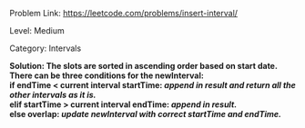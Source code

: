 Problem Link: https://leetcode.com/problems/insert-interval/

Level: Medium

Category: Intervals

<b>Solution: The slots are sorted in ascending order based on start date. There can be three conditions for the newInterval: 
<br>if endTime < current interval startTime: <i>append in result and return all the other intervals as it is.</i>
<br>elif startTime > current interval endTime: <i>append in result.</i>
<br>else overlap: <i>update newInterval with correct startTime and endTime.</i>
  
</b>
